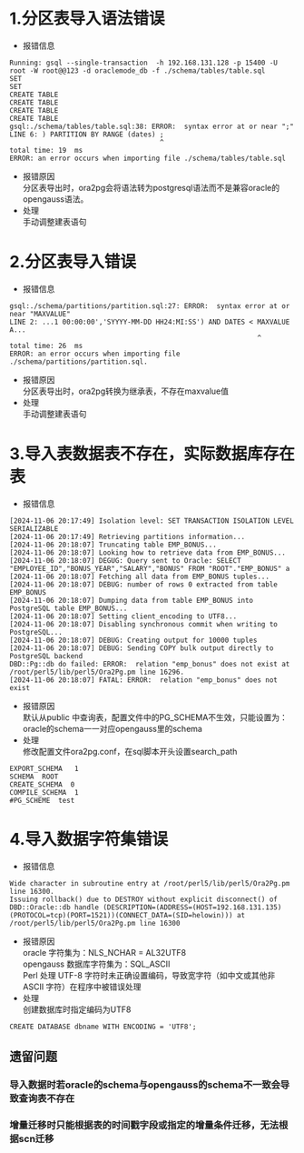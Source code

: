 # 1.分区表导入语法错误
- 报错信息
```
Running: gsql --single-transaction  -h 192.168.131.128 -p 15400 -U root -W root@@123 -d oraclemode_db -f ./schema/tables/table.sql
SET
SET
CREATE TABLE
CREATE TABLE
CREATE TABLE
CREATE TABLE
gsql:./schema/tables/table.sql:38: ERROR:  syntax error at or near ";"
LINE 6: ) PARTITION BY RANGE (dates) ;
                                     ^
total time: 19  ms
ERROR: an error occurs when importing file ./schema/tables/table.sql
```
- 报错原因    
分区表导出时，ora2pg会将语法转为postgresql语法而不是兼容oracle的opengauss语法。
- 处理    
手动调整建表语句

# 2.分区表导入错误
- 报错信息
```
gsql:./schema/partitions/partition.sql:27: ERROR:  syntax error at or near "MAXVALUE"
LINE 2: ...1 00:00:00','SYYYY-MM-DD HH24:MI:SS') AND DATES < MAXVALUE A...
                                                             ^
total time: 26  ms
ERROR: an error occurs when importing file ./schema/partitions/partition.sql.
```
- 报错原因   
分区表导出时，ora2pg转换为继承表，不存在maxvalue值
- 处理   
手动调整建表语句

# 3.导入表数据表不存在，实际数据库存在表
- 报错信息
```
[2024-11-06 20:17:49] Isolation level: SET TRANSACTION ISOLATION LEVEL SERIALIZABLE
[2024-11-06 20:17:49] Retrieving partitions information...
[2024-11-06 20:18:07] Truncating table EMP_BONUS...
[2024-11-06 20:18:07] Looking how to retrieve data from EMP_BONUS...
[2024-11-06 20:18:07] DEGUG: Query sent to Oracle: SELECT "EMPLOYEE_ID","BONUS_YEAR","SALARY","BONUS" FROM "ROOT"."EMP_BONUS" a
[2024-11-06 20:18:07] Fetching all data from EMP_BONUS tuples...
[2024-11-06 20:18:07] DEBUG: number of rows 0 extracted from table EMP_BONUS
[2024-11-06 20:18:07] Dumping data from table EMP_BONUS into PostgreSQL table EMP_BONUS...
[2024-11-06 20:18:07] Setting client_encoding to UTF8...
[2024-11-06 20:18:07] Disabling synchronous commit when writing to PostgreSQL...
[2024-11-06 20:18:07] DEBUG: Creating output for 10000 tuples
[2024-11-06 20:18:07] DEBUG: Sending COPY bulk output directly to PostgreSQL backend
DBD::Pg::db do failed: ERROR:  relation "emp_bonus" does not exist at /root/perl5/lib/perl5/Ora2Pg.pm line 16296.
[2024-11-06 20:18:07] FATAL: ERROR:  relation "emp_bonus" does not exist
```
- 报错原因   
默认从public 中查询表，配置文件中的PG_SCHEMA不生效，只能设置为：oracle的schema一一对应opengauss里的schema
- 处理   
修改配置文件ora2pg.conf，在sql脚本开头设置search_path
```
EXPORT_SCHEMA	1
SCHEMA	ROOT
CREATE_SCHEMA  0
COMPILE_SCHEMA	1
#PG_SCHEME  test
```

# 4.导入数据字符集错误
- 报错信息
```
Wide character in subroutine entry at /root/perl5/lib/perl5/Ora2Pg.pm line 16300.
Issuing rollback() due to DESTROY without explicit disconnect() of DBD::Oracle::db handle (DESCRIPTION=(ADDRESS=(HOST=192.168.131.135)(PROTOCOL=tcp)(PORT=1521))(CONNECT_DATA=(SID=helowin))) at /root/perl5/lib/perl5/Ora2Pg.pm line 16300
```
- 报错原因    
oracle 字符集为：NLS_NCHAR = AL32UTF8   
opengauss 数据库字符集为：SQL_ASCII   
Perl 处理 UTF-8 字符时未正确设置编码，导致宽字符（如中文或其他非 ASCII 字符）在程序中被错误处理   
- 处理   
创建数据库时指定编码为UTF8   
```
CREATE DATABASE dbname WITH ENCODING = 'UTF8';
```
## 遗留问题
### 导入数据时若oracle的schema与opengauss的schema不一致会导致查询表不存在
### 增量迁移时只能根据表的时间戳字段或指定的增量条件迁移，无法根据scn迁移
